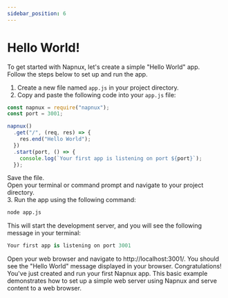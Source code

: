 ```yaml
---
sidebar_position: 6
---
```


# Hello World!

To get started with Napnux, let's create a simple "Hello World" app.  
 Follow the steps below to set up and run the app.

1. Create a new file named `app.js` in your project directory.
2. Copy and paste the following code into your `app.js` file:

```javascript
const napnux = require("napnux");
const port = 3001;

napnux()
  .get("/", (req, res) => {
    res.end("Hello World");
  })
  .start(port, () => {
    console.log(`Your first app is listening on port ${port}`);
  });
```

Save the file.  
Open your terminal or command prompt and navigate to your project directory.  
3. Run the app using the following command:

```bash
node app.js
```

This will start the development server, and you will see the following message in your terminal:

```csharp
Your first app is listening on port 3001
```

Open your web browser and navigate to http://localhost:3001/. You should see the "Hello World" message displayed in your browser.
Congratulations! You've just created and run your first Napnux app. This basic example demonstrates how to set up a simple web server using Napnux and serve content to a web browser.

